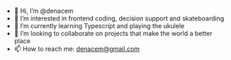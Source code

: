 - 👋 Hi, I’m @denacem
- 👀 I’m interested in frontend coding, decision support and skateboarding
- 🌱 I’m currently learning Typescript and playing the ukulele
- 💞️ I’m looking to collaborate on projects that make the world a better place
- 📫 How to reach me: denacem@gmail.com

<!---
denacem/denacem is a ✨ special ✨ repository because its `README.md` (this file) appears on your GitHub profile.
You can click the Preview link to take a look at your changes.
--->
